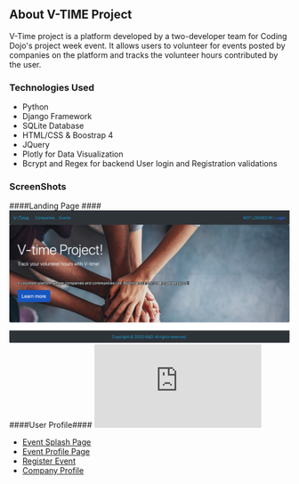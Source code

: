 ## About V-TIME Project ##
V-Time project is a platform developed by a two-developer team for Coding Dojo's project week event. It allows users to volunteer for events posted by companies on the platform and tracks the volunteer hours contributed by the user. 
### Technologies Used ###
* Python
* Django Framework
* SQLite Database
* HTML/CSS & Boostrap 4
* JQuery
* Plotly for Data Visualization
* Bcrypt and Regex for backend User login and Registration validations
### ScreenShots ###
####Landing Page ####
![Landing Page](https://github.com/achou022/V-Time-Project/blob/master/screenshots/Landing%20Page.png)
####User Profile####
![User Profile](https://github.com/achou022/V-Time-Project/blob/master/screenshots/%E2%86%BBV-Time%20%7C%20User%20Profile.pdf)
* [Event Splash Page](https://github.com/achou022/V-Time-Project/blob/master/screenshots/%E2%86%BB%20V-Time%20%7C%20Event%20Spash%20Page.pdf)
* [Event Profile Page](https://github.com/achou022/V-Time-Project/blob/master/screenshots/%E2%86%BB%20V-Time%20%7C%20Event%20Functionality.pdf)
* [Register Event](https://github.com/achou022/V-Time-Project/blob/master/screenshots/%E2%86%BB%20V-Time%20%7C%20Events%20Modal.pdf)
* [Company Profile](https://github.com/achou022/V-Time-Project/blob/master/screenshots/%E2%86%BB%20V-Time%20%7C%20Company%20Profile.pdf)
